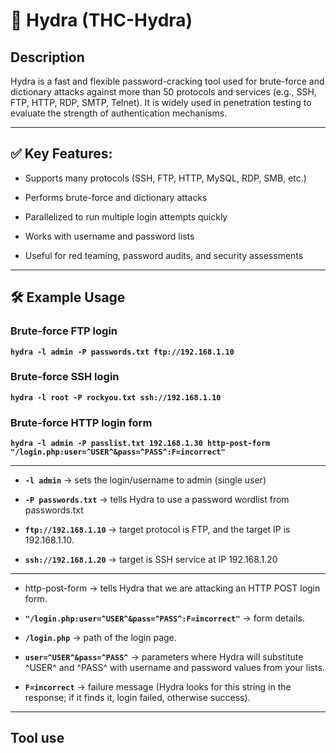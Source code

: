 # 🐉 Hydra (THC-Hydra)

## Description

Hydra is a fast and flexible password-cracking tool used for brute-force and dictionary attacks against more than 50 protocols 
and services (e.g., SSH, FTP, HTTP, RDP, SMTP, Telnet). It is widely used in penetration testing to evaluate the strength of 
authentication mechanisms.

---

## ✅ Key Features:

- Supports many protocols (SSH, FTP, HTTP, MySQL, RDP, SMB, etc.)

- Performs brute-force and dictionary attacks

- Parallelized to run multiple login attempts quickly

- Works with username and password lists

- Useful for red teaming, password audits, and security assessments

---

## 🛠 Example Usage

### Brute-force FTP login
**`hydra -l admin -P passwords.txt ftp://192.168.1.10`**

### Brute-force SSH login
**`hydra -l root -P rockyou.txt ssh://192.168.1.10`**

### Brute-force HTTP login form
**`hydra -l admin -P passlist.txt 192.168.1.30 http-post-form "/login.php:user=^USER^&pass=^PASS^:F=incorrect"`**

---

- **`-l admin`** → sets the login/username to admin (single user)
  
- **`-P passwords.txt`** → tells Hydra to use a password wordlist from passwords.txt

- **`ftp://192.168.1.10`** → target protocol is FTP, and the target IP is 192.168.1.10.

- **`ssh://192.168.1.20`** → target is SSH service at IP 192.168.1.20

---

- http-post-form → tells Hydra that we are attacking an HTTP POST login form.

- **`"/login.php:user=^USER^&pass=^PASS^:F=incorrect"`** → form details.

- **`/login.php`** → path of the login page.

- **`user=^USER^&pass=^PASS^`** → parameters where Hydra will substitute ^USER^ and ^PASS^ with username and password values from your lists.

- **`F=incorrect`** → failure message (Hydra looks for this string in the response; if it finds it, login failed, otherwise success).

---

## Tool use

